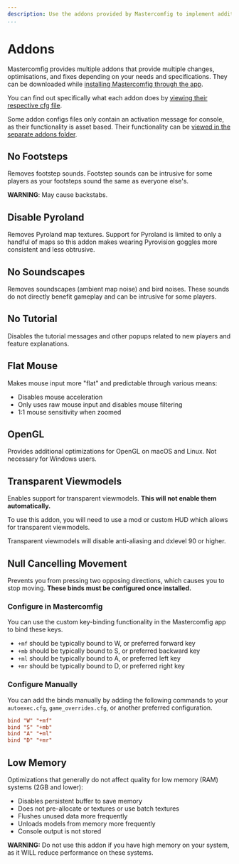 ```yaml
---
description: Use the addons provided by Mastercomfig to implement additional functionality
...
```


# Addons

Mastercomfig provides multiple addons that provide multiple changes, optimisations, and fixes depending on your needs and specifications. They can be downloaded while [installing Mastercomfig through the app](https://mastercomfig.com/app/).

You can find out specifically what each addon does by [viewing their respective cfg file](https://github.com/mastercomfig/mastercomfig/tree/release/config/cfg/addons).

Some addon configs files only contain an activation message for console, as their functionality is asset based. Their functionality can be [viewed in the separate addons folder](https://github.com/mastercomfig/mastercomfig/tree/release/config/addons).

## No Footsteps
Removes footstep sounds. Footstep sounds can be intrusive for some players as your footsteps sound the same as everyone else's.

**WARNING**: May cause backstabs.

## Disable Pyroland
Removes Pyroland map textures. Support for Pyroland is limited to only a handful of maps so this addon makes wearing Pyrovision goggles more consistent and less obtrusive.

## No Soundscapes
Removes soundscapes (ambient map noise) and bird noises. These sounds do not directly benefit gameplay and can be intrusive for some players.

## No Tutorial
Disables the tutorial messages and other popups related to new players and feature explanations.

## Flat Mouse
Makes mouse input more "flat" and predictable through various means:

* Disables mouse acceleration
* Only uses raw mouse input and disables mouse filtering
* 1:1 mouse sensitivity when zoomed

## OpenGL
Provides additional optimizations for OpenGL on macOS and Linux. Not necessary for Windows users.

## Transparent Viewmodels
Enables support for transparent viewmodels. **This will not enable them automatically.**

To use this addon, you will need to use a mod or custom HUD which allows for transparent viewmodels.

Transparent viewmodels will disable anti-aliasing and dxlevel 90 or higher.

## Null Cancelling Movement
Prevents you from pressing two opposing directions, which causes you to stop moving. **These binds must be configured once installed.**

### Configure in Mastercomfig
You can use the custom key-binding functionality in the Mastercomfig app to bind these keys.

* `+mf` should be typically bound to W, or preferred forward key
* `+mb` should be typically bound to S, or preferred backward key
* `+ml` should be typically bound to A, or preferred left key
* `+mr` should be typically bound to D, or preferred right key

### Configure Manually
You can add the binds manually by adding the following commands to your `autoexec.cfg`, `game_overrides.cfg`, or another preferred configuration.

```cfg
bind "W" "+mf"
bind "S" "+mb"
bind "A" "+ml"
bind "D" "+mr"
```

## Low Memory
Optimizations that generally do not affect quality for low memory (RAM) systems (2GB and lower):

* Disables persistent buffer to save memory
* Does not pre-allocate or textures or use batch textures
* Flushes unused data more frequently
* Unloads models from memory more frequently
* Console output is not stored

**WARNING:** Do not use this addon if you have high memory on your system, as it WILL reduce performance on these systems.
